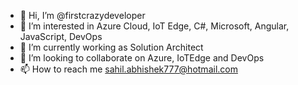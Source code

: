 - 👋 Hi, I’m @firstcrazydeveloper
- 👀 I’m interested in Azure Cloud, IoT Edge, C#, Microsoft, Angular, JavaScript, DevOps
- 🌱 I’m currently working as Solution Architect
- 💞️ I’m looking to collaborate on Azure, IoTEdge and DevOps
- 📫 How to reach me sahil.abhishek777@hotmail.com

<!---
firstcrazydeveloper/firstcrazydeveloper is a ✨ special ✨ repository because its `README.md` (this file) appears on your GitHub profile.
You can click the Preview link to take a look at your changes.
--->
